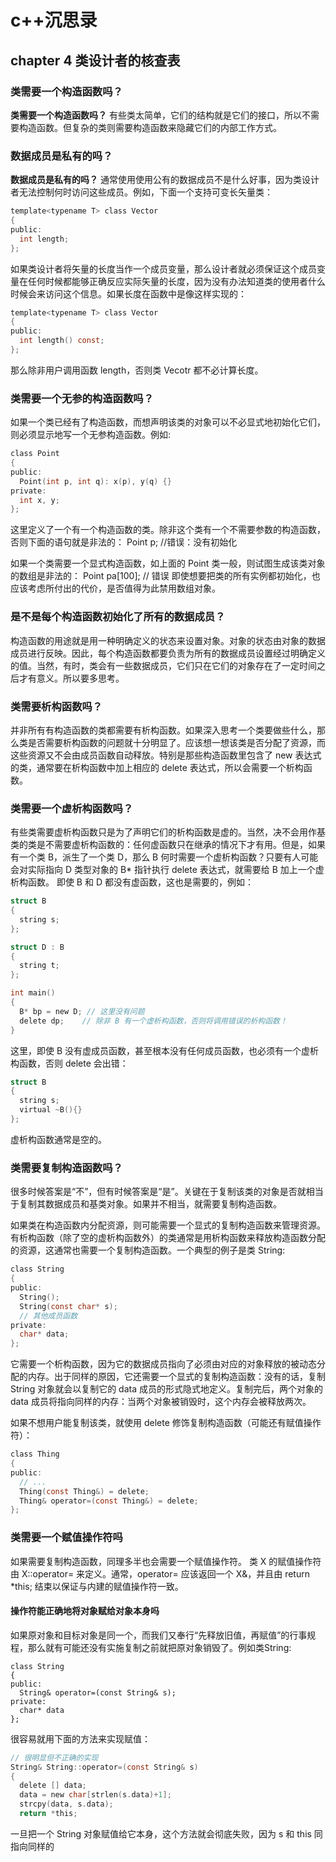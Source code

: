 # c++沉思录
## chapter 4 类设计者的核查表
### 类需要一个构造函数吗？
**类需要一个构造函数吗？** 有些类太简单，它们的结构就是它们的接口，所以不需要构造函数。但复杂的类则需要构造函数来隐藏它们的内部工作方式。
### 数据成员是私有的吗？
**数据成员是私有的吗？** 通常使用使用公有的数据成员不是什么好事，因为类设计者无法控制何时访问这些成员。例如，下面一个支持可变长矢量类：
```c
template<typename T> class Vector
{
public: 
  int length;
};
```
如果类设计者将矢量的长度当作一个成员变量，那么设计者就必须保证这个成员变量在任何时候都能够正确反应实际矢量的长度，因为没有办法知道类的使用者什么时候会来访问这个信息。如果长度在函数中是像这样实现的：
```c
template<typename T> class Vector
{
public: 
  int length() const;
};
```
那么除非用户调用函数 length，否则类 Vecotr 都不必计算长度。

### 类需要一个无参的构造函数吗？
如果一个类已经有了构造函数，而想声明该类的对象可以不必显式地初始化它们，则必须显示地写一个无参构造函数。例如:
```c
class Point
{
public:
  Point(int p, int q): x(p), y(q) {}
private:
  int x, y;
};
```
这里定义了一个有一个构造函数的类。除非这个类有一个不需要参数的构造函数，否则下面的语句就是非法的：
Point p;  //错误：没有初始化

如果一个类需要一个显式构造函数，如上面的 Point 类一般，则试图生成该类对象的数组是非法的：
Point pa[100]; // 错误
即使想要把类的所有实例都初始化，也应该考虑所付出的代价，是否值得为此禁用数组对象。

### 是不是每个构造函数初始化了所有的数据成员？
构造函数的用途就是用一种明确定义的状态来设置对象。对象的状态由对象的数据成员进行反映。因此，每个构造函数都要负责为所有的数据成员设置经过明确定义的值。当然，有时，类会有一些数据成员，它们只在它们的对象存在了一定时间之后才有意义。所以要多思考。

### 类需要析构函数吗？
并非所有有构造函数的类都需要有析构函数。如果深入思考一个类要做些什么，那么类是否需要析构函数的问题就十分明显了。应该想一想该类是否分配了资源，而这些资源又不会由成员函数自动释放。特别是那些构造函数里包含了 new 表达式的类，通常要在析构函数中加上相应的 delete 表达式，所以会需要一个析构函数。

### 类需要一个虚析构函数吗？
有些类需要虚析构函数只是为了声明它们的析构函数是虚的。当然，决不会用作基类的类是不需要虚析构函数的：任何虚函数只在继承的情况下才有用。但是，如果有一个类 B，派生了一个类 D，那么 B 何时需要一个虚析构函数？只要有人可能会对实际指向 D 类型对象的 B* 指针执行 delete 表达式，就需要给 B 加上一个虚析构函数。
即使 B 和 D 都没有虚函数，这也是需要的，例如：
```c
struct B
{
  string s;
};

struct D : B
{
  string t;
};

int main()
{
  B* bp = new D; // 这里没有问题
  delete dp; 	// 除非 B 有一个虚析构函数，否则将调用错误的析构函数！
}
```
这里，即使 B 没有虚成员函数，甚至根本没有任何成员函数，也必须有一个虚析构函数，否则 delete 会出错：
```c
struct B
{
  string s;
  virtual ~B(){}
};
```
虚析构函数通常是空的。

### 类需要复制构造函数吗？
很多时候答案是“不”，但有时候答案是“是”。关键在于复制该类的对象是否就相当于复制其数据成员和基类对象。如果并不相当，就需要复制构造函数。

如果类在构造函数内分配资源，则可能需要一个显式的复制构造函数来管理资源。有析构函数（除了空的虚析构函数外）的类通常是用析构函数来释放构造函数分配的资源，这通常也需要一个复制构造函数。一个典型的例子是类 String:
```c
class String
{
public:
  String();
  String(const char* s);
  // 其他成员函数
private: 
  char* data;
};
```
它需要一个析构函数，因为它的数据成员指向了必须由对应的对象释放的被动态分配的内存。出于同样的原因，它还需要一个显式的复制构造函数：没有的话，复制 String 对象就会以复制它的 data 成员的形式隐式地定义。复制完后，两个对象的 data 成员将指向同样的内存：当两个对象被销毁时，这个内存会被释放两次。

如果不想用户能复制该类，就使用 delete 修饰复制构造函数（可能还有赋值操作符）：
```c
class Thing
{
public:
  // ...
  Thing(const Thing&) = delete;
  Thing& operator=(const Thing&) = delete;
};
```

### 类需要一个赋值操作符吗
如果需要复制构造函数，同理多半也会需要一个赋值操作符。
类 X 的赋值操作符由 X::operator= 来定义。通常，operator= 应该返回一个 X&，并且由
return *this;
结束以保证与内建的赋值操作符一致。
#### 操作符能正确地将对象赋给对象本身吗
如果原对象和目标对象是同一个，而我们又奉行“先释放旧值，再赋值”的行事规程，那么就有可能还没有实施复制之前就把原对象销毁了。例如类String:
```
class String
{
public:
  String& operator=(const String& s);
private:
  char* data
};
```
很容易就用下面的方法来实现赋值：
```c
// 很明显但不正确的实现
String& String::operator=(const String& s)
{
  delete [] data;
  data = new char[strlen(s.data)+1];
  strcpy(data, s.data);
  return *this;
```
一旦把一个 String 对象赋值给它本身，这个方法就会彻底失败，因为 s 和 this 同指向同样的